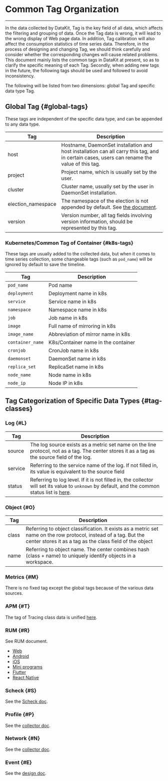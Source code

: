 # Common Tag Organization
---

In the data collected by DataKit, Tag is the key field of all data, which affects the filtering and grouping of data. Once the Tag data is wrong, it will lead to the wrong display of Web page data. In addition, Tag calibration will also affect the consumption statistics of time series data. Therefore, in the process of designing and changing Tag, we should think carefully and consider whether the corresponding changes will cause related problems. This document mainly lists the common tags in DataKit at present, so as to clarify the specific meaning of each Tag. Secondly, when adding new tags in the future, the following tags should be used and followed to avoid inconsistency.

The following will be listed from two dimensions: global Tag and specific data type Tag.

## Global Tag {#global-tags}

These tags are independent of the specific data type, and can be appended to any data type.

| Tag                | Description                                                                                                                                  |
| ---                | ---                                                                                                                                          |
| host               | Hostname, DaemonSet installation and host installation can all carry this tag, and in certain cases, users can rename the value of this tag. |
| project            | Project name, which is usually set by the user.                                                                                              |
| cluster            | Cluster name, usually set by the user in DaemonSet installation.                                                                             |
| election_namespace | The namespace of the election is not appended by default. See [the document](datakit-daemonset-deploy.md#env-elect).                         |
| version            | Version number, all tag fields involving version information, should be represented by this tag.                                             |

### Kubernetes/Common Tag of Container {#k8s-tags}

These tags are usually added to the collected data, but when it comes to time series collection, some changeable tags (such as `pod_name`) will be ignored by default to save the timeline.

| Tag              | Description                         |
| ---              | ---                                 |
| `pod_name`       | Pod name                            |
| `deployment`     | Deployment name in k8s              |
| `service`        | Service name in k8s                 |
| `namespace`      | Namespace name in k8s               |
| `job`            | Job name in k8s                     |
| `image`          | Full name of mirroring in k8s       |
| `image_name`     | Abbreviation of mirror name in k8s  |
| `container_name` | K8s/Container name in the container |
| `cronjob`        | CronJob name in k8s                 |
| `daemonset`      | DaemonSet name in k8s               |
| `replica_set`    | ReplicaSet name in k8s              |
| `node_name`      | Node name in k8s                    |
| `node_ip`        | Node IP in k8s                      |

## Tag Categorization of Specific Data Types  {#tag-classes}

### Log {#L}

| Tag     | Description                                                                                                                                                                         |
| ---     | ---                                                                                                                                                                                 |
| source  | The log source exists as a metric set name on the line protocol, not as a tag. The center stores it as a tag as the source field of the log.                                        |
| service | Referring to the service name of the log. If not filled in, its value is equivalent to the source field                                                                             |
| status  | Referring to log level. If it is not filled in, the collector will set its value to  `unknown` by default, and the common status list is [here](../integrations/logging.md#status). |

### Object {#O}

| Tag   | Description                                                                                                                                                                  |
| ---   | ---                                                                                                                                                                          |
| class | Referring to object classification. It exists as a metric set name on the row protocol, instead of a tag. But the center stores it as a tag as the class field of the object |
| name  | Referring to object name. The center combines hash (class + name) to uniquely identify objects in a workspace.                                                               |

### Metrics {#M}

There is no fixed tag except the global tags because of the various data sources.

### APM {#T}

The tag of Tracing class data is unified [here](../integrations/ddtrace.md#measurements).

### RUM {#R}

See RUM document.

- [Web](../real-user-monitoring/web/app-data-collection.md)
- [Android](../real-user-monitoring/android/app-data-collection.md)
- [iOS](../real-user-monitoring/ios/app-data-collection.md)
- [Mini programs](../real-user-monitoring/miniapp/app-data-collection.md)
- [Flutter](../real-user-monitoring/flutter/app-data-collection.md)
- [React Native](../real-user-monitoring/react-native/app-data-collection.md)

### Scheck {#S}

See the [Scheck doc](../scheck/scheck-how-to.md).

### Profile {#P}

See the [collector doc](../integrations/profile.md#measurements).

### Network {#N}

See the [collector doc](../integrations/ebpf.md#measurements).

### Event {#E}

See the [design doc](../events/index.md).
